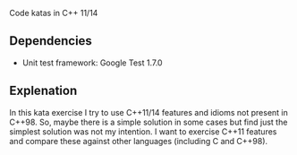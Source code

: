 Code katas in C++ 11/14

Dependencies
------------

* Unit test framework: Google Test 1.7.0

Explenation
-----------

In this kata exercise I try to use C++11/14 features and idioms not present in C++98. So, maybe there is a simple solution in some cases but find just the simplest solution was not my intention. I want to exercise C++11 features and compare these against other languages (including C and C++98).
